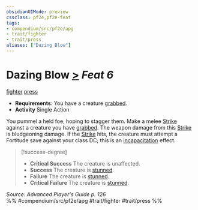 ```yaml
---
obsidianUIMode: preview
cssclass: pf2e,pf2e-feat
tags:
- compendium/src/pf2e/apg
- trait/fighter
- trait/press
aliases: ["Dazing Blow"]
---
```

# Dazing Blow  [>](../../Rules/core-rulebook/chapter-9-playing-the-game.md#Actions "Single Action") *Feat 6*  
[fighter](../../Rules/traits/fighter.md)  [press](../../Rules/traits/press.md)  

- **Requirements**: You have a creature [grabbed](../../Rules/conditions.md#Grabbed).
- **Activity** Single Action

You pummel a held foe, hoping to stagger them. Make a melee [Strike](../../Rules/actions/strike.md) against a creature you have [grabbed](../../Rules/conditions.md#Grabbed). The weapon damage from this [Strike](../../Rules/actions/strike.md) is bludgeoning damage. If the [Strike](../../Rules/actions/strike.md) hits, the creature must attempt a Fortitude save against your class DC; this is an [incapacitation](../../Rules/traits/incapacitation.md) effect.

> [!success-degree] 
> - **Critical Success** The creature is unaffected.
> - **Success** The creature is [stunned](../../Rules/conditions.md#Stunned).
> - **Failure** The creature is [stunned](../../Rules/conditions.md#Stunned).
> - **Critical Failure** The creature is [stunned](../../Rules/conditions.md#Stunned).

*Source: Advanced Player's Guide p. 126*  
%% #compendium/src/pf2e/apg #trait/fighter #trait/press %%